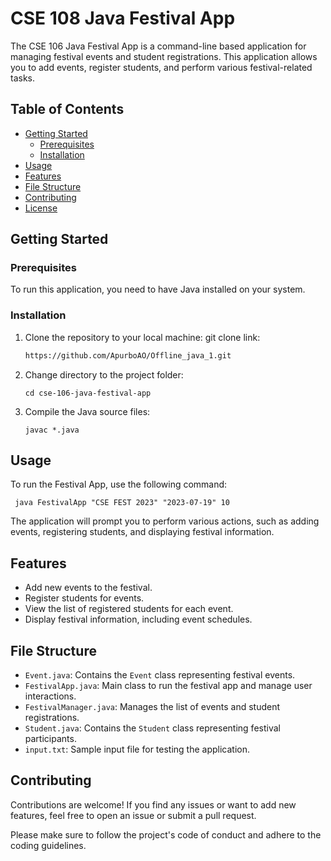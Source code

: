 # CSE 108 Java Festival App

The CSE 106 Java Festival App is a command-line based application for managing festival events and student registrations. This application allows you to add events, register students, and perform various festival-related tasks.

## Table of Contents

- [Getting Started](#getting-started)
  - [Prerequisites](#prerequisites)
  - [Installation](#installation)
- [Usage](#usage)
- [Features](#features)
- [File Structure](#file-structure)
- [Contributing](#contributing)
- [License](#license)

## Getting Started

### Prerequisites

To run this application, you need to have Java installed on your system.

### Installation

1. Clone the repository to your local machine:
      git clone link:
      ```bash
      https://github.com/ApurboAO/Offline_java_1.git
      ```
3. Change directory to the project folder:

       cd cse-106-java-festival-app

4. Compile the Java source files:

       javac *.java

## Usage

To run the Festival App, use the following command:

     java FestivalApp "CSE FEST 2023" "2023-07-19" 10

The application will prompt you to perform various actions, such as adding events, registering students, and displaying festival information.

## Features

- Add new events to the festival.
- Register students for events.
- View the list of registered students for each event.
- Display festival information, including event schedules.

## File Structure

- `Event.java`: Contains the `Event` class representing festival events.
- `FestivalApp.java`: Main class to run the festival app and manage user interactions.
- `FestivalManager.java`: Manages the list of events and student registrations.
- `Student.java`: Contains the `Student` class representing festival participants.
- `input.txt`: Sample input file for testing the application.

## Contributing

Contributions are welcome! If you find any issues or want to add new features, feel free to open an issue or submit a pull request.

Please make sure to follow the project's code of conduct and adhere to the coding guidelines.

